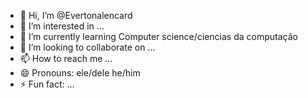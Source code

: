 - 👋 Hi, I’m @Evertonalencard
- 👀 I’m interested in ...
- 🌱 I’m currently learning Computer science/ciencias da computação
- 💞️ I’m looking to collaborate on ...
- 📫 How to reach me ...
- 😄 Pronouns: ele/dele he/him
- ⚡ Fun fact: ...

<!---
Evertonalencard/Evertonalencard is a ✨ special ✨ repository because its `README.md` (this file) appears on your GitHub profile.
You can click the Preview link to take a look at your changes.
--->
